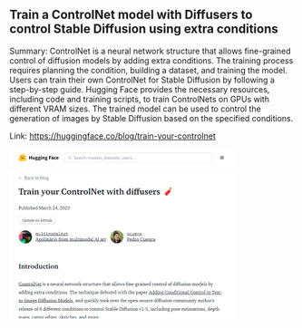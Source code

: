 ## Train a ControlNet model with Diffusers to control Stable Diffusion using extra conditions
Summary: ControlNet is a neural network structure that allows fine-grained control of diffusion models by adding extra conditions. The training process requires planning the condition, building a dataset, and training the model. Users can train their own ControlNet for Stable Diffusion by following a step-by-step guide. Hugging Face provides the necessary resources, including code and training scripts, to train ControlNets on GPUs with different VRAM sizes. The trained model can be used to control the generation of images by Stable Diffusion based on the specified conditions.

Link: https://huggingface.co/blog/train-your-controlnet

<img src="/img/88e31564-ed8a-4c44-b8a7-e60864a84f85.png" width="400" />
<br/><br/>
